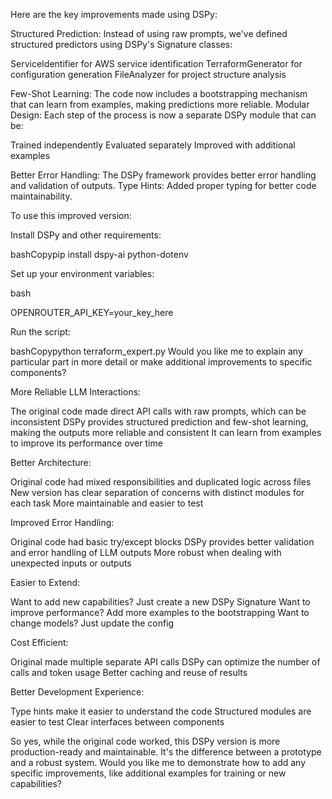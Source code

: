 Here are the key improvements made using DSPy:

Structured Prediction: Instead of using raw prompts, we've defined structured predictors using DSPy's Signature classes:

ServiceIdentifier for AWS service identification
TerraformGenerator for configuration generation
FileAnalyzer for project structure analysis


Few-Shot Learning: The code now includes a bootstrapping mechanism that can learn from examples, making predictions more reliable.
Modular Design: Each step of the process is now a separate DSPy module that can be:

Trained independently
Evaluated separately
Improved with additional examples


Better Error Handling: The DSPy framework provides better error handling and validation of outputs.
Type Hints: Added proper typing for better code maintainability.

To use this improved version:

Install DSPy and other requirements:

bashCopypip install dspy-ai python-dotenv

Set up your environment variables:

bash

OPENROUTER_API_KEY=your_key_here

Run the script:

bashCopypython terraform_expert.py
Would you like me to explain any particular part in more detail or make additional improvements to specific components?



More Reliable LLM Interactions:

The original code made direct API calls with raw prompts, which can be inconsistent
DSPy provides structured prediction and few-shot learning, making the outputs more reliable and consistent
It can learn from examples to improve its performance over time


Better Architecture:

Original code had mixed responsibilities and duplicated logic across files
New version has clear separation of concerns with distinct modules for each task
More maintainable and easier to test


Improved Error Handling:

Original code had basic try/except blocks
DSPy provides better validation and error handling of LLM outputs
More robust when dealing with unexpected inputs or outputs


Easier to Extend:

Want to add new capabilities? Just create a new DSPy Signature
Want to improve performance? Add more examples to the bootstrapping
Want to change models? Just update the config


Cost Efficient:

Original made multiple separate API calls
DSPy can optimize the number of calls and token usage
Better caching and reuse of results


Better Development Experience:

Type hints make it easier to understand the code
Structured modules are easier to test
Clear interfaces between components



So yes, while the original code worked, this DSPy version is more production-ready and maintainable. It's the difference between a prototype and a robust system.
Would you like me to demonstrate how to add any specific improvements, like additional examples for training or new capabilities?